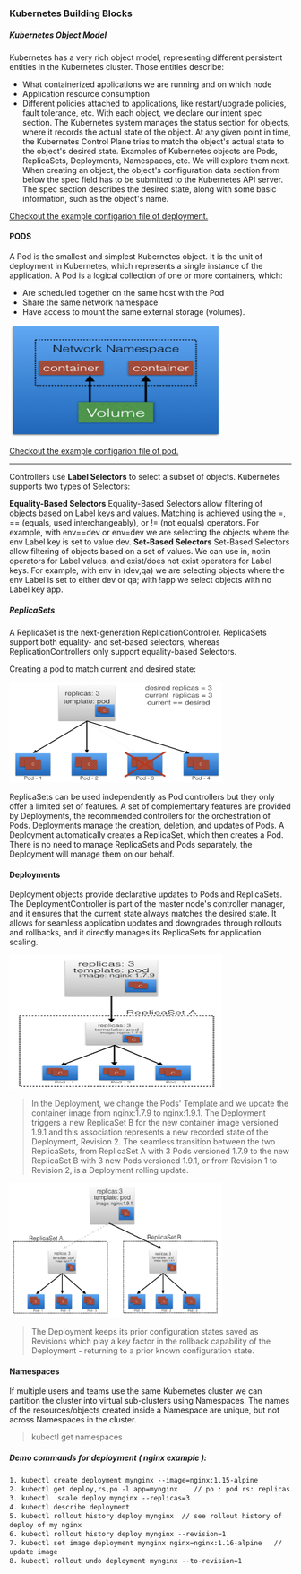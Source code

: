 ### Kubernetes Building Blocks

##### Kubernetes Object Model

Kubernetes has a very rich object model, representing different persistent entities in the Kubernetes cluster. Those entities describe:

- What containerized applications we are running and on which node
- Application resource consumption
- Different policies attached to applications, like restart/upgrade policies, fault tolerance, etc.
  With each object, we declare our intent spec section. The Kubernetes system manages the status section for objects, where it records the actual state of the object. At any given point in time, the Kubernetes Control Plane tries to match the object's actual state to the object's desired state.
  Examples of Kubernetes objects are Pods, ReplicaSets, Deployments, Namespaces, etc. We will explore them next.
  When creating an object, the object's configuration data section from below the spec field has to be submitted to the Kubernetes API server. The spec section describes the desired state, along with some basic information, such as the object's name.

[Checkout the example configarion file of deployment.](deployment.yml)

#### PODS

A Pod is the smallest and simplest Kubernetes object. It is the unit of deployment in Kubernetes, which represents a single instance of the application. A Pod is a logical collection of one or more containers, which:

- Are scheduled together on the same host with the Pod
- Share the same network namespace
- Have access to mount the same external storage (volumes).

<img src="./images/Pods.png"  width="380" height="200" />

[Checkout the example configarion file of pod.](pods.yml)

---

Controllers use **Label Selectors** to select a subset of objects. Kubernetes supports two types of Selectors:

**Equality-Based Selectors**
Equality-Based Selectors allow filtering of objects based on Label keys and values. Matching is achieved using the =, == (equals, used interchangeably), or != (not equals) operators. For example, with env==dev or env=dev we are selecting the objects where the env Label key is set to value dev.
**Set-Based Selectors**
Set-Based Selectors allow filtering of objects based on a set of values. We can use in, notin operators for Label values, and exist/does not exist operators for Label keys. For example, with env in (dev,qa) we are selecting objects where the env Label is set to either dev or qa; with !app we select objects with no Label key app.

##### ReplicaSets

A ReplicaSet is the next-generation ReplicationController. ReplicaSets support both equality- and set-based selectors, whereas ReplicationControllers only support equality-based Selectors.

Creating a pod to match current and desired state:

<img src="./images/ReplicaSet3.png"  width="380" height="180" />

ReplicaSets can be used independently as Pod controllers but they only offer a limited set of features. A set of complementary features are provided by Deployments, the recommended controllers for the orchestration of Pods. Deployments manage the creation, deletion, and updates of Pods. A Deployment automatically creates a ReplicaSet, which then creates a Pod. There is no need to manage ReplicaSets and Pods separately, the Deployment will manage them on our behalf.

#### Deployments

Deployment objects provide declarative updates to Pods and ReplicaSets. The DeploymentController is part of the master node's controller manager, and it ensures that the current state always matches the desired state. It allows for seamless application updates and downgrades through rollouts and rollbacks, and it directly manages its ReplicaSets for application scaling.

<img src="./images/Deployment.png"  width="380" height="240" />

> In the Deployment, we change the Pods' Template and we update the container image from nginx:1.7.9 to nginx:1.9.1. The Deployment triggers a new ReplicaSet B for the new container image versioned 1.9.1 and this association represents a new recorded state of the Deployment, Revision 2. The seamless transition between the two ReplicaSets, from ReplicaSet A with 3 Pods versioned 1.7.9 to the new ReplicaSet B with 3 new Pods versioned 1.9.1, or from Revision 1 to Revision 2, is a Deployment rolling update.

<img src="./images/Replika.png"  width="380" height="240" />

> The Deployment keeps its prior configuration states saved as Revisions which play a key factor in the rollback capability of the Deployment - returning to a prior known configuration state.

#### Namespaces

If multiple users and teams use the same Kubernetes cluster we can partition the cluster into virtual sub-clusters using Namespaces. The names of the resources/objects created inside a Namespace are unique, but not across Namespaces in the cluster.

> kubectl get namespaces

##### Demo commands for deployment ( nginx example ):

```
1. kubectl create deployment mynginx --image=nginx:1.15-alpine
2. kubectl get deploy,rs,po -l app=mynginx    // po : pod rs: replicas
3. kubectl  scale deploy mynginx --replicas=3
4. kubectl describe deployment
5. kubectl rollout history deploy mynginx  // see rollout history of deploy of my nginx
6. kubectl rollout history deploy mynginx --revision=1
7. kubectl set image deployment mynginx nginx=nginx:1.16-alpine   // update image
8. kubectl rollout undo deployment mynginx --to-revision=1
```
